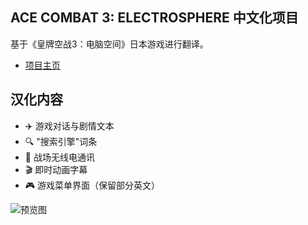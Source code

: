 ## ACE COMBAT 3: ELECTROSPHERE 中文化项目

基于《皇牌空战3：电脑空间》日本游戏进行翻译。

- [项目主页](https://ailyth99.github.io/ac3es/)

## 汉化内容

- ✈️ 游戏对话与剧情文本
- 🔍 "搜索引擎"词条
- 📡 战场无线电通讯
- 🎬 即时动画字幕
- 🎮 游戏菜单界面（保留部分英文）

![预览图](https://cdn-fusion.imgcdn.store/i/2024/234ecbef0a1057f1.png)
